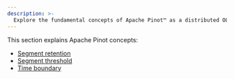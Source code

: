 ```yaml
---
description: >-
  Explore the fundamental concepts of Apache Pinot™ as a distributed OLAP database.
---
```


This section explains Apache Pinot concepts:

- [Segment retention](/basics/concepts/segment-retention.md)
- [Segment threshold](/basics/concepts/segment-threshold.md)
- [Time boundary](/basics/concepts/time-boundary.md)